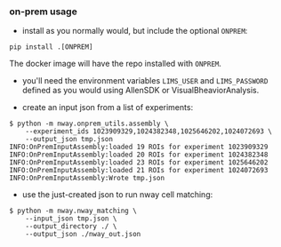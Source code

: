 ### on-prem usage

* install as you normally would, but include the optional `ONPREM`:
```
pip install .[ONPREM]
```
The docker image will have the repo installed with `ONPREM`.

* you'll need the environment variables `LIMS_USER` and `LIMS_PASSWORD` defined as you would using AllenSDK or VisualBheaviorAnalysis.

* create an input json from a list of experiments:
```
$ python -m nway.onprem_utils.assembly \
    --experiment_ids 1023909329,1024382348,1025646202,1024072693 \
    --output_json tmp.json
INFO:OnPremInputAssembly:loaded 19 ROIs for experiment 1023909329
INFO:OnPremInputAssembly:loaded 20 ROIs for experiment 1024382348
INFO:OnPremInputAssembly:loaded 23 ROIs for experiment 1025646202
INFO:OnPremInputAssembly:loaded 21 ROIs for experiment 1024072693
INFO:OnPremInputAssembly:Wrote tmp.json
```

* use the just-created json to run nway cell matching:
```
$ python -m nway.nway_matching \
    --input_json tmp.json \
    --output_directory ./ \
    --output_json ./nway_out.json
```
